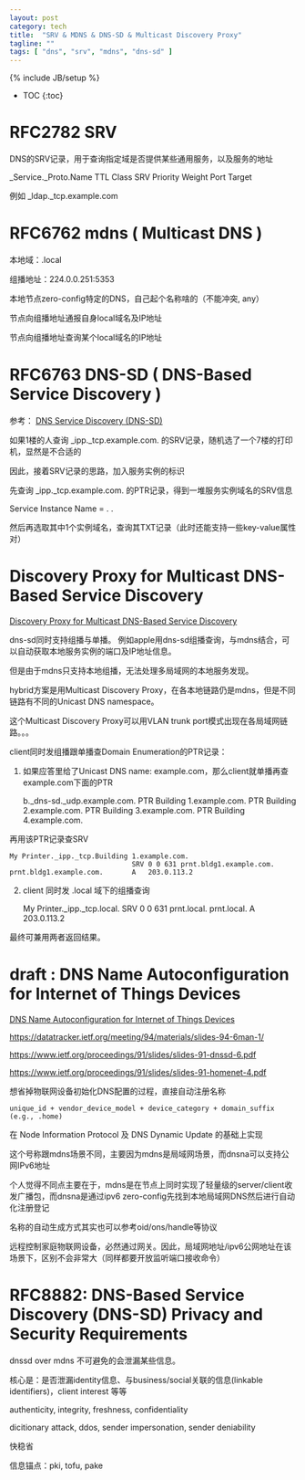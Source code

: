 ```yaml
---
layout: post
category: tech
title:  "SRV & MDNS & DNS-SD & Multicast Discovery Proxy"
tagline: ""
tags: [ "dns", "srv", "mdns", "dns-sd" ] 
---
```

{% include JB/setup %}

* TOC
{:toc}

# RFC2782 SRV

DNS的SRV记录，用于查询指定域是否提供某些通用服务，以及服务的地址

_Service._Proto.Name TTL Class SRV Priority Weight Port Target

例如 _ldap._tcp.example.com

# RFC6762 mdns ( Multicast DNS )

本地域：.local 

组播地址：224.0.0.251:5353

本地节点zero-config特定的DNS，自己起个名称啥的（不能冲突, any）

节点向组播地址通报自身local域名及IP地址

节点向组播地址查询某个local域名的IP地址

# RFC6763 DNS-SD ( DNS-Based Service Discovery )

参考： [DNS Service Discovery (DNS-SD)](http://www.dns-sd.org/)

如果1楼的人查询 _ipp._tcp.example.com. 的SRV记录，随机选了一个7楼的打印机，显然是不合适的

因此，接着SRV记录的思路，加入服务实例的标识

先查询 _ipp._tcp.example.com. 的PTR记录，得到一堆服务实例域名的SRV信息

Service Instance Name = <Instance> . <Service> . <Domain>

然后再选取其中1个实例域名，查询其TXT记录（此时还能支持一些key-value属性对）

# Discovery Proxy for Multicast DNS-Based Service Discovery

[Discovery Proxy for Multicast DNS-Based Service Discovery](https://tools.ietf.org/html/draft-cheshire-dnssd-hybrid)

dns-sd同时支持组播与单播。 例如apple用dns-sd组播查询，与mdns结合，可以自动获取本地服务实例的端口及IP地址信息。

但是由于mdns只支持本地组播，无法处理多局域网的本地服务发现。

hybrid方案是用Multicast Discovery Proxy，在各本地链路仍是mdns，但是不同链路有不同的Unicast DNS namespace。

这个Multicast Discovery Proxy可以用VLAN trunk port模式出现在各局域网链路。。。

client同时发组播跟单播查Domain Enumeration的PTR记录：

1) 如果应答里给了Unicast DNS name: example.com，那么client就单播再查example.com下面的PTR

    b._dns-sd._udp.example.com.    PTR   Building 1.example.com.
                                          PTR   Building 2.example.com.
                                          PTR   Building 3.example.com.
                                          PTR   Building 4.example.com.

再用该PTR记录查SRV

    My Printer._ipp._tcp.Building 1.example.com.
                                  SRV 0 0 631 prnt.bldg1.example.com.
    prnt.bldg1.example.com.       A   203.0.113.2

2) client 同时发 .local 域下的组播查询

    My Printer._ipp._tcp.local. SRV 0 0 631 prnt.local.
    prnt.local.                 A   203.0.113.2

最终可兼用两者返回结果。

# draft : DNS Name Autoconfiguration for Internet of Things Devices

[DNS Name Autoconfiguration for Internet of Things Devices](https://tools.ietf.org/html/draft-jeong-ipwave-iot-dns-autoconf-01)

https://datatracker.ietf.org/meeting/94/materials/slides-94-6man-1/

https://www.ietf.org/proceedings/91/slides/slides-91-dnssd-6.pdf

https://www.ietf.org/proceedings/91/slides/slides-91-homenet-4.pdf

想省掉物联网设备初始化DNS配置的过程，直接自动注册名称

    unique_id + vendor_device_model + device_category + domain_suffix (e.g., .home) 

在 Node Information Protocol 及 DNS Dynamic Update 的基础上实现

这个号称跟mdns场景不同，主要因为mdns是局域网场景，而dnsna可以支持公网IPv6地址

个人觉得不同点主要在于，mdns是在节点上同时实现了轻量级的server/client收发广播包，而dnsna是通过ipv6 zero-config先找到本地局域网DNS然后进行自动化注册登记

名称的自动生成方式其实也可以参考oid/ons/handle等协议

远程控制家庭物联网设备，必然通过网关。因此，局域网地址/ipv6公网地址在该场景下，区别不会非常大（同样都要开放监听端口接收命令）

# RFC8882:  DNS-Based Service Discovery (DNS-SD) Privacy and Security Requirements

dnssd over mdns 不可避免的会泄漏某些信息。

核心是：是否泄漏identity信息、与business/social关联的信息(linkable identifiers)，client interest 等等

authenticity, integrity, freshness, confidentiality

dicitionary attack, ddos, sender impersonation, sender deniability

快稳省

信息锚点：pki, tofu, pake

